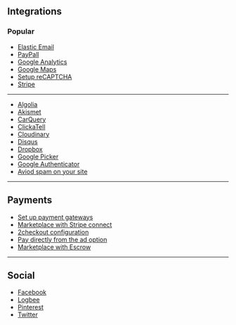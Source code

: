 ## Integrations 

### Popular
* [Elastic Email](Email-settings-elasticemail.md)
* [PayPall](Payment-set-up-payment-gateways.md)
* [Google Analytics](General-add-tracking-codes.md)
* [Google Maps](Publish-options-configure-google-maps-settings.md)
* [Setup reCAPTCHA](Security-how-to-set-up-recaptcha-on-your-site.md)
* [Stripe](Payment-set-up-marketplace-with-srtipe-connect.md)

---

* [Algolia](General-Algolia-search.md)
* [Akismet](Security-avoid-spam-on-your-site.md)
* [CarQuery](Custom-fields-vehicle-data.md)
* [ClickaTell](Security-two-step-sms-authentication.md)
* [Cloudinary](Integrations-cloudinary.md)
* [Disqus](Publish-options-active-comments-with-disquse.md)
* [Dropbox](Custom-fields-sell-digital-goods.md)
* [Google Picker](Custom-fields-sell-digital-goods.md)
* [Google Authenticator](Security-Two-step-authentication.md)
* [Aviod spam on your site](Security-avoid-spam-on-your-site.md)
 
---
## Payments

* [Set up payment gateways](Payment-set-up-payment-gateways.md) 
* [Marketplace with Stripe connect](Payment-set-up-marketplace-with-srtipe-connect.md) 
* [2checkout configuration](Payment-2checkout-configuration.md)
* [Pay directly from the ad option](Payment-pay-directly-from-the-ad-option.md)
* [Marketplace with Escrow](Payment-marketplace-with-escrow.md)

 ---
## Social
* [Facebook](Publish-options-add-facebook-comments.md)
* [Logbee]()
* [Pinterest]()
* [Twitter]()



